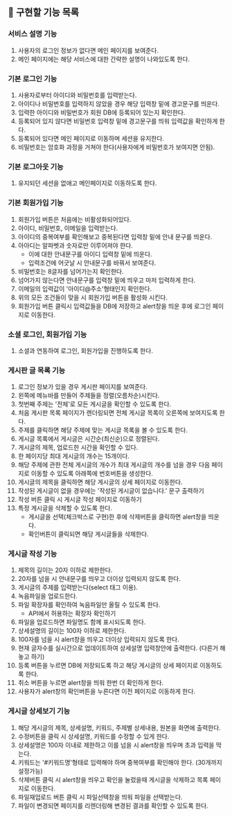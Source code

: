 ## 🚀 구현할 기능 목록

### 서비스 설명 기능

1. 사용자의 로그인 정보가 없다면 메인 페이지를 보여준다.
2. 메인 페이지에는 해당 서비스에 대한 간략한 설명이 나와있도록 한다.

### 기본 로그인 기능

1. 사용자로부터 아이디와 비밀번호를 입력받는다.
2. 아이디나 비밀번호를 입력하지 않았을 경우 해당 입력창 밑에 경고문구를 띄운다.
3. 입력한 아이디와 비밀번호가 회원 DB에 등록되어 있는지 확인한다.
4. 등록되어 있지 않다면 비밀번호 입력창 밑에 경고문구를 띄워 입력값을 확인하게 한다.
5. 등록되어 있다면 메인 페이지로 이동하며 세션을 유지한다.
6. 비밀번호는 암호화 과정을 거쳐야 한다(사용자에게 비밀번호가 보여지면 안됨).

### 기본 로그아웃 기능

1. 유지되던 세션을 없애고 메인페이지로 이동하도록 한다.

### 기본 회원가입 기능

1. 회원가입 버튼은 처음에는 비활성화되어있다.
2. 아이디, 비밀번호, 이메일을 입력받는다.
3. 아이디의 중복여부를 확인해보고 중복된다면 입력창 밑에 안내 문구를 띄운다.
4. 아아디는 알파벳과 숫자로만 이루어져야 한다.
   - 이에 대한 안내문구를 아이디 입력창 밑에 띄운다.
   - 입력조건에 어긋날 시 안내문구를 바꿔서 보여준다.
5. 비밀번호는 8글자를 넘어가는지 확인한다.
6. 넘어가지 않는다면 안내문구를 입력창 밑에 띄우고 마저 입력하게 한다.
7. 이메일의 입력값이 '아이디@주소'형태인지 확인한다.
8. 위의 모든 조건들이 맞을 시 회원가입 버튼을 활성화 시킨다.
9. 회원가입 버튼 클릭시 입력값들을 DB에 저장하고 alert창을 띄운 후에 로그인 페이지로 이동한다.

### 소셜 로그인, 회원가입 기능

1. 소셜과 연동하여 로그인, 회원가입을 진행하도록 한다.

### 게시판 글 목록 기능

1. 로그인 정보가 있을 경우 게시판 페이지를 보여준다.
2. 왼쪽에 메뉴바를 만들어 주제들을 정렬(오름차순)시킨다.
3. 첫번째 주제는 '전체'로 모든 게시글을 확인할 수 있도록 한다.
4. 처음 게시판 목록 페이지가 렌더링되면 전체 게시글 목록이 오른쪽에 보여지도록 한다.
5. 주제를 클릭하면 해당 주제에 맞는 게시글 목록을 볼 수 있도록 한다.
6. 게시글 목록에서 게시글은 시간순(최신순)으로 정렬된다.
7. 게시글의 제목, 업로드한 시간을 확인할 수 있다.
8. 한 페이지당 최대 게시글의 개수는 15개이다.
9. 해당 주제에 관한 전체 게시글의 개수가 최대 게시글의 개수를 넘을 경우 다음 페이지로 이동할 수 있도록 아래쪽에 번호버튼을 생성한다.
10. 게시글의 제목을 클릭하면 해당 게시글의 상세 페이지로 이동한다.
11. 작성된 게시글이 없을 경우에는 '작성된 게시글이 없습니다.' 문구 출력하기
12. 작성 버튼 클릭 시 게시글 작성 페이지로 이동하기
13. 특정 게시글을 삭제할 수 있도록 한다.
    - 게시글을 선택(체크박스로 구현)한 후에 삭제버튼을 클릭하면 alert창을 띄운다.
    - 확인버튼이 클릭되면 해당 게시글들을 삭제한다.

### 게시글 작성 기능

1. 제목의 길이는 20자 이하로 제한한다.
2. 20자를 넘을 시 안내문구를 띄우고 더이상 입력되지 않도록 한다.
3. 게시글의 주제를 입력받는다(select 태그 이용).
4. 녹음파일을 업로드한다.
5. 파일 확장자를 확인하여 녹음파일만 올릴 수 있도록 한다.
   - API에서 허용하는 확장자 확인하기
6. 파일을 업로드하면 파일명도 함께 표시되도록 한다.
7. 상세설명의 길이는 100자 이하로 제한한다.
8. 100자를 넘을 시 alert창을 띄우고 더이상 입력되지 않도록 한다.
9. 현재 글자수를 실시간으로 업데이트하여 상세설명 입력창안에 출력한다. (다른거 해놓고 하기)
10. 등록 버튼을 누르면 DB에 저장되도록 하고 해당 게시글의 상세 페이지로 이동하도록 한다.
11. 취소 버튼을 누르면 alert창을 띄워 한번 더 확인하게 한다.
12. 사용자가 alert창의 확인버튼을 누른다면 이전 페이지로 이동하게 한다.

### 게시글 상세보기 기능

1. 해당 게시글의 제목, 상세설명, 키워드, 주제별 상세내용, 원본을 화면에 출력한다.
2. 수정버튼을 클릭 시 상세설명, 키워드를 수정할 수 있게 한다.
3. 상세설명은 100자 이내로 제한하고 이를 넘을 시 alert창을 띄우며 초과 입력을 막는다.
4. 키워드는 '#키워드명'형태로 입력해야 하며 중복여부를 확인해야 한다. (30개까지 설정가능)
5. 삭제버튼 클릭 시 alert창을 띄우고 확인을 눌렀을때 게시글을 삭제하고 목록 페이지로 이동한다.
6. 파일재업로드 버튼 클릭 시 파일선택창을 띄워 파일을 선택받는다.
7. 파일이 변경되면 페이지를 리렌더링해 변경된 결과를 확인할 수 있도록 한다.
